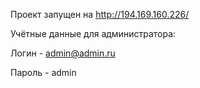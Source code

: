Проект запущен на http://194.169.160.226/



Учётные данные для администратора:


Логин   -   admin@admin.ru


Пароль  -   admin 
